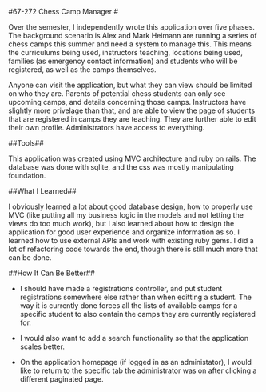 #67-272 Chess Camp Manager #

Over the semester, I independently wrote this application over five phases. The background scenario is Alex and Mark Heimann are running a series of chess camps this summer and need a system to manage this. This means the curriculums being used, instructors teaching, locations being used, families (as emergency contact information) and students who will be registered, as well as the camps themselves. 

Anyone can visit the application, but what they can view should be limited on who they are. Parents of potential chess students can only see upcoming camps, and details concerning those camps. Instructors have slightly more privelage than that, and are able to view the page of students that are registered in camps they are teaching. They are further able to edit their own profile. Administrators have access to everything.

##Tools##

This application was created using MVC architecture and ruby on rails. The database was done with sqlite, and the css was mostly manipulating foundation.


##What I Learned##

I obviously learned a lot about good database design, how to properly use MVC (like putting all my business logic in the models and not letting the views do too much work), but I also learned about how to design the application for good user experience and organize information as so. I learned how to use external APIs and work with existing ruby gems. I did a lot of refactoring code towards the end, though there is still much more that can be done.


##How It Can Be Better##

- I should have made a registrations controller, and put student registrations somewhere else rather than when editting a student. The way it is currently done forces all the lists of available camps for a specific student to also contain the camps they are currently registered for.

- I would also want to add a search functionality so that the application scales better.

- On the application homepage (if logged in as an administator), I would like to return to the specific tab the administrator was on after clicking a different paginated page.